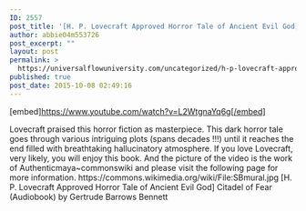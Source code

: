 ```yaml
---
ID: 2557
post_title: '[H. P. Lovecraft Approved Horror Tale of Ancient Evil God] Citadel of Fear (Audiobook)'
author: abbie04m553726
post_excerpt: ""
layout: post
permalink: >
  https://universalflowuniversity.com/uncategorized/h-p-lovecraft-approved-horror-tale-of-ancient-evil-god-citadel-of-fear-audiobook/
published: true
post_date: 2015-10-08 02:49:16
---
```

[embed]https://www.youtube.com/watch?v=L2WtgnaYq6g[/embed]<br>
<p>Lovecraft praised this horror fiction as masterpiece. This dark horror tale goes through various intriguing plots (spans decades !!!) until it reaches the end filled with breathtaking hallucinatory atmosphere. If you love Lovecraft, very likely, you will enjoy this book. And the picture of the video is the work of Authenticmaya~commonswiki and please visit the following page for more information. https://commons.wikimedia.org/wiki/File:SBmural.jpg
[H. P. Lovecraft Approved Horror Tale of Ancient Evil God] Citadel of Fear (Audiobook) by Gertrude Barrows Bennett</p>